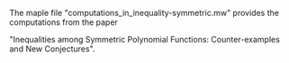 The maple file "computations_in_inequality-symmetric.mw" provides the computations from the paper 

"Inequalities among Symmetric Polynomial Functions: Counter-examples and New Conjectures". 
